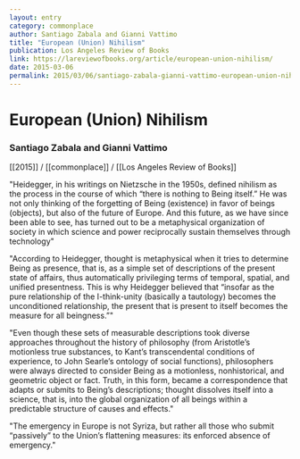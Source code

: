 ```yaml
---
layout: entry
category: commonplace
author: Santiago Zabala and Gianni Vattimo
title: "European (Union) Nihilism"
publication: Los Angeles Review of Books
link: https://lareviewofbooks.org/article/european-union-nihilism/
date: 2015-03-06
permalink: 2015/03/06/santiago-zabala-gianni-vattimo-european-union-nihilism
---
```


# European (Union) Nihilism

### Santiago Zabala and Gianni Vattimo

[[2015]] / [[commonplace]] / [[Los Angeles Review of Books]]

"Heidegger, in his writings on Nietzsche in the 1950s, defined nihilism as the process in the course of which “there is nothing to Being itself.” He was not only thinking of the forgetting of Being (existence) in favor of beings (objects), but also of the future of Europe. And this future, as we have since been able to see, has turned out to be a metaphysical organization of society in which science and power reciprocally sustain themselves through technology"
 
"According to Heidegger, thought is metaphysical when it tries to determine Being as presence, that is, as a simple set of descriptions of the present state of affairs, thus automatically privileging terms of temporal, spatial, and unified presentness. This is why Heidegger believed that “insofar as the pure relationship of the I-think-unity (basically a tautology) becomes the unconditioned relationship, the present that is present to itself becomes the measure for all beingness.”"

"Even though these sets of measurable descriptions took diverse approaches throughout the history of philosophy (from Aristotle’s motionless true substances, to Kant’s transcendental conditions of experience, to John Searle’s ontology of social functions), philosophers were always directed to consider Being as a motionless, nonhistorical, and geometric object or fact. Truth, in this form, became a correspondence that adapts or submits to Being’s descriptions; thought dissolves itself into a science, that is, into the global organization of all beings within a predictable structure of causes and effects."

"The emergency in Europe is not Syriza, but rather all those who submit “passively” to the Union’s flattening measures: its enforced absence of emergency."
